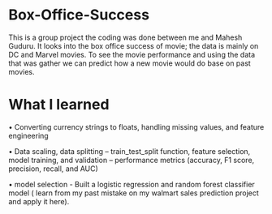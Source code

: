 # Box-Office-Success

This is a group project the coding was done between me and Mahesh Guduru. 
It looks into the box office success of movie; the data is mainly on DC and Marvel movies. To see the movie performance and using the data that was gather we can predict how a new movie would do base on past movies.

# What I learned

•	Converting currency strings to floats, handling missing values, and feature engineering

•	Data scaling, data splitting – train_test_split function, feature selection, model training, and validation – performance metrics (accuracy, F1 score, precision, recall, and AUC)

•	model selection - Built a logistic regression and random forest classifier model ( learn from my past mistake on my walmart sales prediction project and apply it here).

